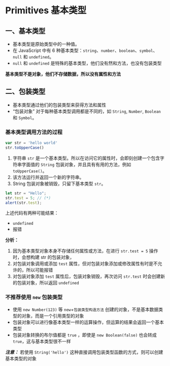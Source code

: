 # Primitives 基本类型


## 一、基本类型

- 基本类型是原始类型中的一种值。
- 在 JavaScript 中有 6 种基本类型：`string`、`number`、`boolean`、`symbol`、`null` 和 `undefined`。
- `null` 和 `undefined` 是特殊的基本类型，他们没有然和方法，也没有包装类型

**基本类型不是对象，他们不存储数据，所以没有属性和方法**

## 二、包装类型
- 基本类型通过他们的包装类型来获得方法和属性
- “包装对象” 对于每种基本类型调用都是不同的，如 `String`, `Number`, `Boolean` 和 `Symbol`。

### 基本类型调用方法的过程
```javascript
var str = 'hello world'
str.toUpperCase()
```
1. 字符串 `str` 是一个基本类型。所以在访问它的属性时，会即刻创建一个包含字符串字面值的 `String` 包装对象，并且具有有用的方法，例如 `toUpperCase()`。
2. 该方法运行并返回一个新的字符串。
3. String 包装对象被销毁，只留下基本类型 `str`。

```javascript
let str = "Hello";
str.test = 5; // (*)
alert(str.test);
```
上述代码有两种可能结果：
- `undefined`
- 报错

**分析：**
1. 因为基本类型对象本身不存储任何属性或方法，在进行 `str.test = 5` 操作时，会想构建 str 的包装对象，
2. 对包装对象调用或添加 `test` 属性，但对包装对象添加或修改属性有时是不允许的，所以可能报错
3. 对包装对象添加 `test` 属性后，包装对象销毁，再次访问 `str.test` 时会创建新的包装对象，所以返回 `undefined`

### 不推荐使用 `new` 包装类型
- 使用 `new Number(123)` 等 `new`+`包装类型构造方法` 创建的对象，不是基本数据类型的对象，而是一个引用类型的对象
- 包装对象可以进行像基本类型一样的运算操作，但运算的结果会返回一个基本类型
- 包装对象转换的布尔值都是 `true` ，即使是 `new Boolean(false)` 也会转成 `true`，这与基本类型很不一样

***注意：*** 若使用 `String('hello')` 这种直接调用包装类型函数的方式，则可以创建基本类型的对象
